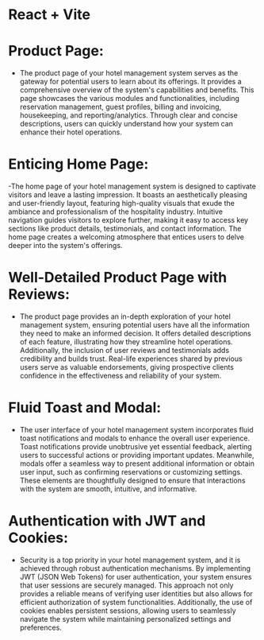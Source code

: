 # React + Vite


# Product Page:

- The product page of your hotel management system serves as the gateway for potential users to learn about its offerings. It provides a comprehensive overview of the system's capabilities and benefits. This page showcases the various modules and functionalities, including reservation management, guest profiles, billing and invoicing, housekeeping, and reporting/analytics. Through clear and concise descriptions, users can quickly understand how your system can enhance their hotel operations.

# Enticing Home Page:

 -The home page of your hotel management system is designed to captivate visitors and leave a lasting impression. It boasts an aesthetically pleasing and user-friendly layout, featuring high-quality visuals that exude the ambiance and professionalism of the hospitality industry. Intuitive navigation guides visitors to explore further, making it easy to access key sections like product details, testimonials, and contact information. The home page creates a welcoming atmosphere that entices users to delve deeper into the system's offerings.

# Well-Detailed Product Page with Reviews:

- The product page provides an in-depth exploration of your hotel management system, ensuring potential users have all the information they need to make an informed decision. It offers detailed descriptions of each feature, illustrating how they streamline hotel operations. Additionally, the inclusion of user reviews and testimonials adds credibility and builds trust. Real-life experiences shared by previous users serve as valuable endorsements, giving prospective clients confidence in the effectiveness and reliability of your system.

# Fluid Toast and Modal:

- The user interface of your hotel management system incorporates fluid toast notifications and modals to enhance the overall user experience. Toast notifications provide unobtrusive yet essential feedback, alerting users to successful actions or providing important updates. Meanwhile, modals offer a seamless way to present additional information or obtain user input, such as confirming reservations or customizing settings. These elements are thoughtfully designed to ensure that interactions with the system are smooth, intuitive, and informative.

# Authentication with JWT and Cookies:

- Security is a top priority in your hotel management system, and it is achieved through robust authentication mechanisms. By implementing JWT (JSON Web Tokens) for user authentication, your system ensures that user sessions are securely managed. This approach not only provides a reliable means of verifying user identities but also allows for efficient authorization of system functionalities. Additionally, the use of cookies enables persistent sessions, allowing users to seamlessly navigate the system while maintaining personalized settings and preferences.